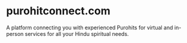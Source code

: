 # purohitconnect.com
A platform connecting you with experienced Purohits for virtual and in-person services for all your Hindu spiritual needs.
